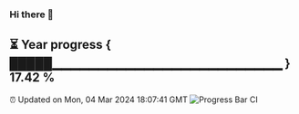 ### Hi there 👋
⏳ Year progress { █████▁▁▁▁▁▁▁▁▁▁▁▁▁▁▁▁▁▁▁▁▁▁▁▁▁ } 17.42 %
---
⏰ Updated on Mon, 04 Mar 2024 18:07:41 GMT
![Progress Bar CI](https://github.com/Moyi321/Moyi321/workflows/Progress%20Bar%20CI/badge.svg)

